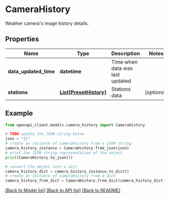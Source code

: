 # CameraHistory

Weather camera's image history details.

## Properties

Name | Type | Description | Notes
------------ | ------------- | ------------- | -------------
**data_updated_time** | **datetime** | Time when data was last updated | 
**stations** | [**List[PresetHistory]**](PresetHistory.md) | Stations data | [optional] 

## Example

```python
from openapi_client.models.camera_history import CameraHistory

# TODO update the JSON string below
json = "{}"
# create an instance of CameraHistory from a JSON string
camera_history_instance = CameraHistory.from_json(json)
# print the JSON string representation of the object
print(CameraHistory.to_json())

# convert the object into a dict
camera_history_dict = camera_history_instance.to_dict()
# create an instance of CameraHistory from a dict
camera_history_from_dict = CameraHistory.from_dict(camera_history_dict)
```
[[Back to Model list]](../README.md#documentation-for-models) [[Back to API list]](../README.md#documentation-for-api-endpoints) [[Back to README]](../README.md)


